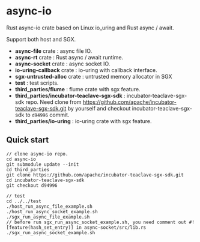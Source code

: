 # async-io
Rust async-io crate based on Linux io_uring and Rust async / await.

Support both host and SGX.

- **async-file** crate :  async file IO.
- **async-rt** crate : Rust async / await runtime.
- **async-socket** crate : async socket IO.
- **io-uring-callback** crate : io-uring with callback interface.
- **sgx-untrusted-alloc** crate : untrusted memory allocator in SGX
- **test** : test scripts.
- **third_parties/flume** : flume crate with sgx feature.
- **third_parties/incubator-teaclave-sgx-sdk** : incubator-teaclave-sgx-sdk repo. Need clone from https://github.com/apache/incubator-teaclave-sgx-sdk.git by yourself and checkout incubator-teaclave-sgx-sdk to ```d94996``` commit.
- **third_parties/io-uring** : io-uring crate with sgx feature.

## Quick start
```
// clone async-io repo.
cd async-io
git submodule update --init
cd third_parties
git clone https://github.com/apache/incubator-teaclave-sgx-sdk.git
cd incubator-teaclave-sgx-sdk
git checkout d94996

// test
cd ../../test
./host_run_async_file_example.sh
./host_run_async_socket_example.sh
./sgx_run_async_file_example.sh
// before run sgx_run_async_socket_example.sh, you need comment out #![feature(hash_set_entry)] in async-socket/src/lib.rs
./sgx_run_async_socket_example.sh
```
